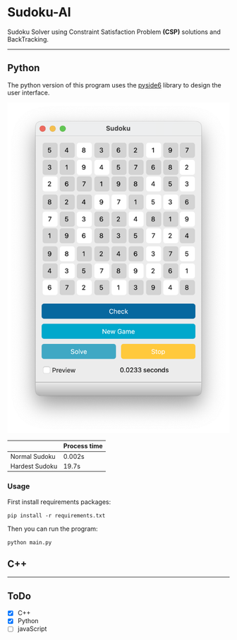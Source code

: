 # Sudoku-AI

Sudoku Solver using Constraint Satisfaction Problem **(CSP)** solutions and BackTracking.

---

## Python
The python version of this program uses the [pyside6](https://wiki.qt.io/Qt_for_Python) library to design the user interface.

![Screen Shot](assets/ScreenShot.png)

|   | Process time |
| - | ------------ |
| Normal Sudoku | 0.002s |
| Hardest Sudoku | 19.7s |

### Usage
First install requirements packages:
```
pip install -r requirements.txt
```

Then you can run the program:
```
python main.py
```

## C++


---

## ToDo
- [x] C++
- [x] Python
- [ ] javaScript